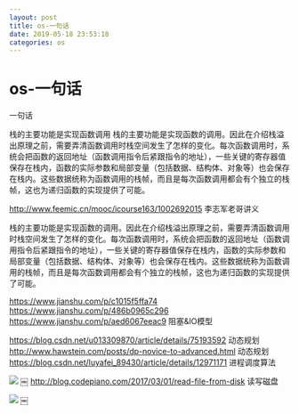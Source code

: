 ```yaml
--- 
layout: post 
title: os-一句话 
date: 2019-05-18 23:53:18 
categories: os 
---
```

# os-一句话
一句话

栈的主要功能是实现函数调用
栈的主要功能是实现函数的调用。因此在介绍栈溢出原理之前，需要弄清函数调用时栈空间发生了怎样的变化。每次函数调用时，系统会把函数的返回地址（函数调用指令后紧跟指令的地址），一些关键的寄存器值保存在栈内，函数的实际参数和局部变量（包括数据、结构体、对象等）也会保存在栈内。这些数据统称为函数调用的栈帧，而且是每次函数调用都会有个独立的栈帧，这也为递归函数的实现提供了可能。

http://www.feemic.cn/mooc/icourse163/1002692015 李志军老哥讲义


栈的主要功能是实现函数的调用。因此在介绍栈溢出原理之前，需要弄清函数调用时栈空间发生了怎样的变化。每次函数调用时，系统会把函数的返回地址（函数调用指令后紧跟指令的地址），一些关键的寄存器值保存在栈内，函数的实际参数和局部变量（包括数据、结构体、对象等）也会保存在栈内。这些数据统称为函数调用的栈帧，而且是每次函数调用都会有个独立的栈帧，这也为递归函数的实现提供了可能。

https://www.jianshu.com/p/c1015f5ffa74 
https://www.jianshu.com/p/486b0965c296 
https://www.jianshu.com/p/aed6067eeac9  阻塞&IO模型

https://blog.csdn.net/u013309870/article/details/75193592 动态规划
http://www.hawstein.com/posts/dp-novice-to-advanced.html 动态规划
https://blog.csdn.net/luyafei_89430/article/details/12971171 进程调度算法

![](https://cdn.jsdelivr.net/gh/nber1994/fu0k@master/uPic/20190516183843506_435003252.png)
￼
http://blog.codepiano.com/2017/03/01/read-file-from-disk 读写磁盘

![](https://cdn.jsdelivr.net/gh/nber1994/fu0k@master/uPic/20190516183901193_1065321976.png)
￼
